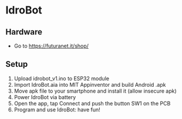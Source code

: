 # IdroBot

## Hardware
- Go to https://futuranet.it/shop/

## Setup
1) Upload idrobot_v1.ino to ESP32 module
2) Import IdroBot.aia into MIT Appinventor and build Android .apk
3) Move apk file to your smartphone and install it (allow insecure apk)
4) Power IdroBot via battery
5) Open the app, tap Connect and push the button SW1 on the PCB
6) Program and use IdroBot: have fun!

